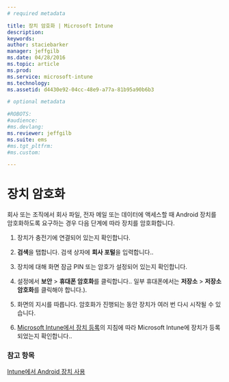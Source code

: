 ```yaml
---
# required metadata

title: 장치 암호화 | Microsoft Intune
description:
keywords:
author: staciebarker
manager: jeffgilb
ms.date: 04/28/2016
ms.topic: article
ms.prod:
ms.service: microsoft-intune
ms.technology:
ms.assetid: d4430e92-04cc-48e9-a77a-81b95a90b6b3

# optional metadata

#ROBOTS:
#audience:
#ms.devlang:
ms.reviewer: jeffgilb
ms.suite: ems
#ms.tgt_pltfrm:
#ms.custom:

---
```



# 장치 암호화

회사 또는 조직에서 회사 파일, 전자 메일 또는 데이터에 액세스할 때 Android 장치를 암호화하도록 요구하는 경우 다음 단계에 따라 장치를 암호화합니다.

1.  장치가 충전기에 연결되어 있는지 확인합니다.

2.  **검색**을 탭합니다. 검색 상자에 **회사 포털**을 입력합니다..

3.  장치에 대해 화면 잠금 PIN 또는 암호가 설정되어 있는지 확인합니다.

4.  설정에서 **보안** &gt; **휴대폰 암호화**를 클릭합니다..
    일부 휴대폰에서는 **저장소** &gt; **저장소 암호화**를 클릭해야 합니다.).

5.  화면의 지시를 따릅니다. 암호화가 진행되는 동안 장치가 여러 번 다시 시작될 수 있습니다.

6.  [Microsoft Intune에서 장치 등록](enroll-your-device-in-Intune-android.md)의 지침에 따라 Microsoft Intune에 장치가 등록되었는지 확인합니다..

### 참고 항목
[Intune에서 Android 장치 사용](using-your-android-device-with-intune.md)



<!--HONumber=May16_HO1-->


